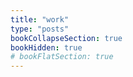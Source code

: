 ```yaml
---
title: "work"
type: "posts"
bookCollapseSection: true
bookHidden: true
# bookFlatSection: true
---
```



<!-- Show recent, [live visuals](/tags/performances),  -->


<!-- recent: -->

